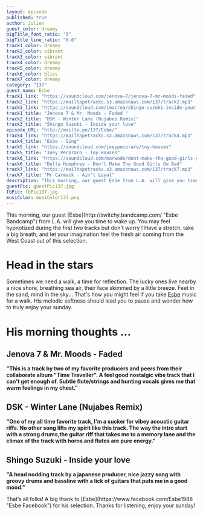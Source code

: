 ```yaml
---
layout: episode
published: true
author: Julien
guest_color: dreamy
bigTitle_font_ratio: "3"
bigTitle_line_ratio: "0.6"
track1_color: dreamy
track2_color: vibrant
track3_color: vibrant
track4_color: dreamy
track5_color: dreamy
track6_color: bliss
track7_color: dreamy
category: "137"
guest_name: Esbe
track1_link: "https://soundcloud.com/jenova-7/jenova-7-mr-moods-faded"
track2_link: "https://mailtapetracks.s3.amazonaws.com/137/track2.mp3"
track3_link: "https://soundcloud.com/imacrea/shingo-suzuki-inside-your-love"
track1_title: "Jenova 7 & Mr. Moods - Faded "
track2_title: "DSK - Winter Lane (Nujabes Remix)"
track3_title: "Shingo Suzuki - Inside your love"
episode_URL: "http://mailta.pe/137/Esbe/"
track4_link: "https://mailtapetracks.s3.amazonaws.com/137/track4.mp3"
track4_title: "Esbe - Sing"
track5_link: "https://soundcloud.com/joeypecoraro/toy-houses"
track5_title: "Joey Pecoraro - Toy Houses"
track6_link: "https://soundcloud.com/marwode/dont-make-the-good-girls-go"
track6_title: "Della Humphrey - Don't Make The Good Girls Go Bad"
track7_link: "https://mailtapetracks.s3.amazonaws.com/137/track7.mp3"
track7_title: "Mr Carmack - Ain't Loyal"
description: "This morning, our guest Esbe from L.A. will give you time to wake up. You may feel hypnotized during the first two tracks but don't worry ! Have a stretch, take a big breath, and let your imagination feel the fresh air coming from the West Coast out of this selection."
guestPic: guestPic137.jpg
fbPic: fbPic137.jpg
musiColor: musiColor137.png
---
```


<p id="introduction">
This morning, our guest [Esbe](http://switchy.bandcamp.com/ "Esbe Bandcamp") from L.A. will give you time to wake up. You may feel hypnotized during the first two tracks but don't worry ! Have a stretch, take a big breath, and let your imagination feel the fresh air coming from the West Coast out of this selection.</p>

# Head in the stars
Sometimes we need a walk, a time for reflection. The lucky ones live nearby a nice shore, breathing sea air, their face skimmed by a little breeze. Feet in the sand, mind in the sky... That's how you might feel if you take [Esbe](https://soundcloud.com/esbe1988 "Esbe Soundcloud") music for a walk. His melodic softness should lead you to pause and wonder how to truly enjoy your sunday.

# His morning thoughts ...

## Jenova 7 & Mr. Moods - Faded
**"**This is a track by two of my favorite producers and peers from their collaborate album **"**Time Traveller**"**. A feel good nostalgic vibe track that I can't get enough of. Subtle flute/strings and hunting vocals gives me that warm feelings in my chest.**"**

## DSK - Winter Lane (Nujabes Remix)
**"**One of my all time favorite track, I'm a sucker for vibey acoustic guitar riffs. No other song lifts my spirit like this track. The way the intro start with a strong drums,the guitar riff that takes me to a memory lane and the climax of the track with horns and flutes are pure energy.**"**

## Shingo Suzuki - Inside your love
**"**A head nodding track by a japanese producer, nice jazzy song with groovy drums and bassline with a lick of guitars that puts me in a good mood.**"**

<p id="outroduction">
That’s all folks! A big thank to [Esbe](https://www.facebook.com/Esbe1988 "Esbe Facebook") for his selection. Thanks for listening, enjoy your sunday!
</p>